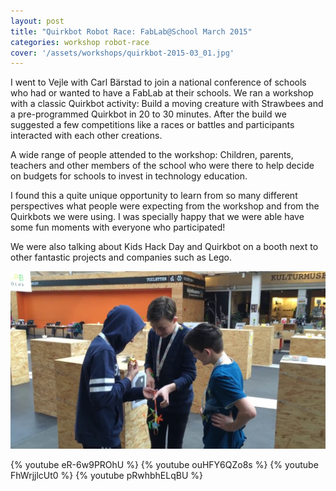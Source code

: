 ```yaml
---
layout: post
title: "Quirkbot Robot Race: FabLab@School March 2015"
categories: workshop robot-race
cover: '/assets/workshops/quirkbot-2015-03_01.jpg'
---
```


I went to Vejle with Carl Bärstad to join a national conference of schools who had or wanted to have a FabLab at their schools. We ran a workshop with a classic Quirkbot activity: Build a moving creature with Strawbees and a pre-programmed Quirkbot in 20 to 30 minutes. After the build we suggested a few competitions like a races or battles and participants interacted with each other creations.

A wide range of people attended to the workshop: Children, parents, teachers and other members of the school who were there to help decide on budgets for schools to invest in technology education.

I found this a quite unique opportunity to learn from so many different perspectives what people were expecting from the workshop and from the Quirkbots we were using. I was specially happy that we were able have some fun moments with everyone who participated!

We were also talking about Kids Hack Day and Quirkbot on a booth next to other fantastic projects and companies such as Lego.

![](/assets/workshops/quirkbot-2015-03_01.jpg)

{% youtube eR-6w9PROhU %}
{% youtube ouHFY6QZo8s %}
{% youtube FhWrjjlcUt0 %}
{% youtube pRwhbhELqBU %}
